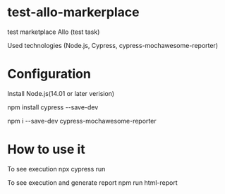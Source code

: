 # test-allo-markerplace
test marketplace Allo (test task)

Used technologies (Node.js, Cypress, cypress-mochawesome-reporter)

# Configuration

Install Node.js(14.01 or later verision)

npm install cypress --save-dev

npm i --save-dev cypress-mochawesome-reporter
 
# How to use it

To see execution
npx cypress run

To see execution and generate report
npm run html-report
